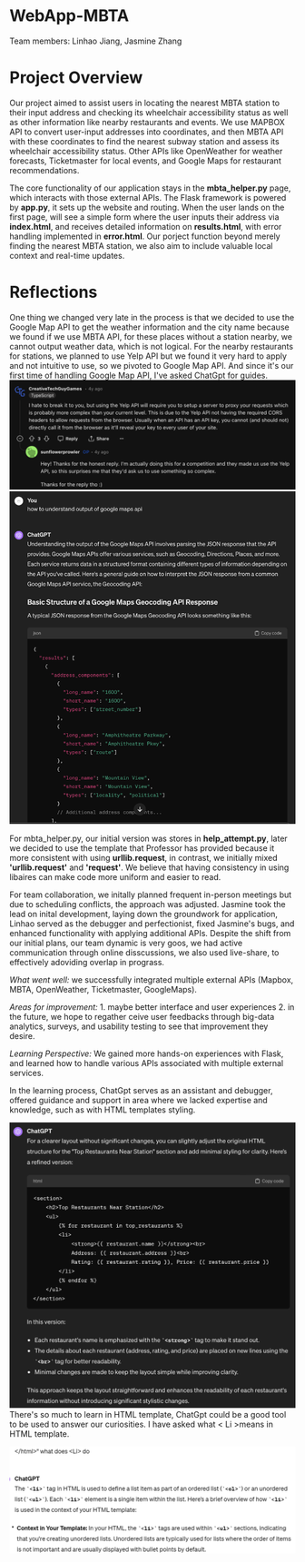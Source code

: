 # WebApp-MBTA
 Team members: Linhao Jiang, Jasmine Zhang

# Project Overview

Our project aimed to assist users in locating the nearest MBTA station to their input address and checking its wheelchair accessibility status as well as other information like nearby restaurants and events. We use MAPBOX API to convert user-input addresses into coordinates, and then MBTA API with these coordinates to find the nearest subway station and assess its wheelchair accessibility status. Other APIs like OpenWeather for weather forecasts, Ticketmaster for local events, and Google Maps for restaurant recommendations. 

The core functionality of our application stays in the **mbta_helper.py** page, which interacts with those external APIs. The Flask framework is powered by **app.py**, it sets up the website and routing. When the user lands on the first page, will see a simple form where the user inputs their address via **index.html**, and receives detailed information on **results.html**, with error handling implemented in **error.html**. Our porject function beyond merely finding the nearest MBTA station, we also aim to include valuable local context and real-time updates. 


# Reflections

One thing we changed very late in the process is that we decided to use the Google Map API to get the weather information and the city name because we found if we use MBTA API, for these places without a station nearby, we cannot output weather data, which is not logical. 
For the nearby restaurants for stations, we planned to use Yelp API but we found it very hard to apply and not intuitive to use, so we pivoted to Google Map API. And since it's our first time of handling Google Map API, I've asked ChatGpt for guides. 
![alt text](images/Yelp_API_Challenge.png)
![!\[alt text\](image-2.png)](images/google_map_api.png)

For mbta_helper.py, our initial version was stores in **help_attempt.py**, later we decided to use the template that Professor has provided because it more consistent with using **urllib.request**, in contrast, we initially mixed **'urllib.request'** and **'request'**. We believe that having consistency in using libaires can make code more uniform and easier to read.

For team collaboration, we initally planned frequent in-person meetings but due to scheduling conflicts, the approach was adjusted. Jasmine took the lead on inital development, laying down the groundwork for application, Linhao served as the debugger and perfectionist, fixed Jasmine's bugs, and enhanced functionality with applying additional APIs. Despite the shift from our initial plans, our team dynamic is very goos, we had active communication through online disscussions, we also used live-share, to effectively adoviding overlap in prograss. 

*What went well:* we successfully integrated multiple external APIs (Mapbox, MBTA, OpenWeather, Ticketmaster, GoogleMaps). 

*Areas for improvement:* 1. maybe better interface and user experiences   2. in the future, we hope to regather ceive user feedbacks through big-data analytics, surveys, and usability testing to see that improvement they desire. 


*Learning Perspective:*
We gained more hands-on experiences with Flask, and learned how to handle various APIs associated with multiple external services. 

In the learning process, ChatGpt serves as an assistant and debugger, offered guidance and support in area where we lacked expertise and knowledge, such as with HTML templates styling.

![alt text](images/html_formatting.png)
There's so much to learn in HTML template, ChatGpt could be a good tool to be used to answer our curiosities. I have asked what < Li >means in HTML template.

![!\[alt text\](image.png)](images/html_learning.png)
